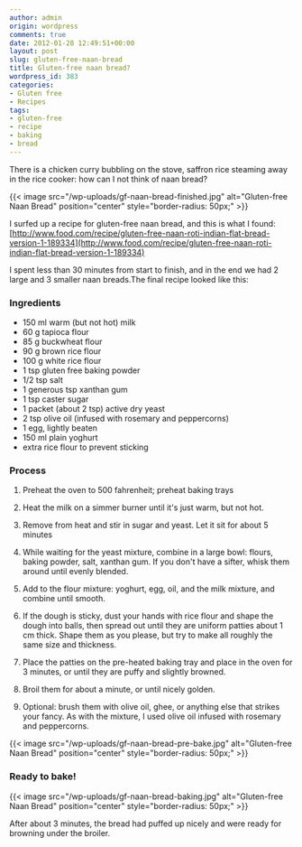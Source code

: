 ```yaml
---
author: admin
origin: wordpress
comments: true
date: 2012-01-28 12:49:51+00:00
layout: post
slug: gluten-free-naan-bread
title: Gluten-free naan bread?
wordpress_id: 383
categories:
- Gluten free
- Recipes
tags:
- gluten-free
- recipe
- baking
- bread
---
```


There is a chicken curry bubbling on the stove, saffron rice steaming away in the rice cooker: how can I not think of naan bread?

{{< image src="/wp-uploads/gf-naan-bread-finished.jpg" alt="Gluten-free Naan Bread" position="center" style="border-radius: 50px;" >}}

I surfed up a recipe for gluten-free naan bread, and this is what I found: 
 [http://www.food.com/recipe/gluten-free-naan-roti-indian-flat-bread-version-1-189334](http://www.food.com/recipe/gluten-free-naan-roti-indian-flat-bread-version-1-189334)


I spent less than 30 minutes from start to finish, and in the end we had 2 large and 3 smaller naan breads.The final recipe looked like this:

### Ingredients
- 150 ml warm (but not hot) milk	
- 60 g tapioca flour
- 85 g buckwheat flour
- 90 g brown rice flour
- 100 g white rice flour
- 1 tsp gluten free baking powder
- 1/2 tsp salt
- 1 generous tsp xanthan gum
- 1 tsp caster sugar
- 1 packet (about 2 tsp) active dry yeast
- 2 tsp olive oil (infused with rosemary and peppercorns)
- 1 egg, lightly beaten
- 150 ml plain yoghurt
- extra rice flour to prevent sticking



### Process

  1. Preheat the oven to 500 fahrenheit; preheat baking trays
  1. Heat the milk on a simmer burner until it's just warm, but not hot.
  1. Remove from heat and stir in sugar and yeast. Let it sit for about 5 minutes
  1. While waiting for the yeast mixture, combine in a large bowl: flours, baking powder, salt, xanthan gum. If you don't have a sifter, whisk them around until evenly blended.


  1. Add to the flour mixture: yoghurt, egg, oil, and the milk mixture, and combine until smooth.


  1. If the dough is sticky, dust your hands with rice flour and shape the dough into balls, then spread out until they are uniform patties about 1 cm thick. Shape them as you please, but try to make all roughly the same size and thickness.


  1. Place the patties on the pre-heated baking tray and place in the oven for 3 minutes, or until they are puffy and slightly browned.


  1. Broil them for about a minute, or until nicely golden.


  1. Optional: brush them with olive oil, ghee, or anything else that strikes your fancy. As with the mixture, I used olive oil infused with rosemary and peppercorns.




{{< image src="/wp-uploads/gf-naan-bread-pre-bake.jpg" alt="Gluten-free Naan Bread" position="center" style="border-radius: 50px;" >}}



### Ready to bake!


{{< image src="/wp-uploads/gf-naan-bread-baking.jpg" alt="Gluten-free Naan Bread" position="center" style="border-radius: 50px;" >}}



After about 3 minutes, the bread had puffed up nicely and were ready for browning under the broiler.


